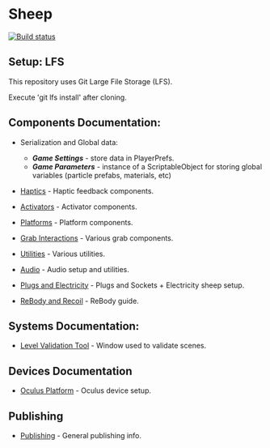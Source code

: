 # Sheep

[![Build status](https://factory.nobrakesgames.com/app/rest/builds/buildType:id:Sheep_VerifyBuild/statusIcon.svg)](https://factory.nobrakesgames.com/viewType.html?buildTypeId=Sheep_VerifyBuild)

## Setup: LFS

This repository uses Git Large File Storage (LFS).

Execute 'git lfs install' after cloning.

## Components Documentation:

* Serialization and Global data:
	* ***Game Settings*** - store data in PlayerPrefs.
	* ***Game Parameters*** - instance of a ScriptableObject for storing global variables (particle prefabs, materials, etc)

* [Haptics](Documentation/Haptics.md) - Haptic feedback components.
* [Activators](Documentation/Activators.md) - Activator components.
* [Platforms](Documentation/Platforms.md) - Platform components.
* [Grab Interactions](Documentation/GrabInteractions.md) - Various grab components.
* [Utilities](Documentation/Utilities.md) - Various utilities.
* [Audio](Documentation/Audio.md) - Audio setup and utilities.
* [Plugs and Electricity](Documentation/Plugs.md) - Plugs and Sockets + Electricity sheep setup.
* [ReBody and Recoil](Documentation/ReBody.md) - ReBody guide.

## Systems Documentation:

* [Level Validation Tool](Documentation/LevelValidationTool.md) - Window used to validate scenes.

## Devices Documentation
* [Oculus Platform](Documentation/Oculus.md) - Oculus device setup.

## Publishing
* [Publishing](Documentation/Publishing.md) - General publishing info.
